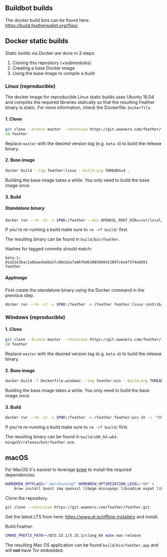 ## Buildbot builds

The docker build bins can be found here: https://build.featherwallet.org/files/

## Docker static builds

Static builds via Docker are done in 3 steps:

1. Cloning this repository (+submodules)
2. Creating a base Docker image
3. Using the base image to compile a build

### Linux (reproducible)

The docker image for reproducible Linux static builds uses Ubuntu 16.04 and compiles the required libraries statically 
so that the resulting Feather binary is static. For more information, check the Dockerfile: `Dockerfile`.

#### 1. Clone

```bash
git clone --branch master --recursive https://git.wownero.com/feather/feather.git
cd feather
```

Replace `master` with the desired version tag (e.g. `beta-4`) to build the release binary.

#### 2. Base image

```bash
docker build --tag feather:linux --build-arg THREADS=4 .
```

Building the base image takes a while. You only need to build the base image once.

#### 3. Build

##### Standalone binary

```bash
docker run --rm -it -v $PWD:/feather --env OPENSSL_ROOT_DIR=/usr/local/openssl/ -w /feather feather:linux sh -c 'TOR_BIN="/usr/local/tor/bin/tor" make release-static -j4'
```

If you're re-running a build make sure to `rm -rf build/` first.

The resulting binary can be found in `build/bin/feather`.

Hashes for tagged commits should match:

```
beta-1: d1a52e3bac1abbae4adda1fc88cb2a7a06fbd61085868421897c6a4f3f4eb091  feather
```

##### AppImage

First create the standalone binary using the Docker command in the previous step.

```bash
docker run --rm -it -v $PWD:/feather -w /feather feather:linux contrib/build-appimage.sh
```

### Windows (reproducible)

#### 1. Clone

```bash
git clone --branch master --recursive https://git.wownero.com/feather/feather.git
cd feather
```

Replace `master` with the desired version tag (e.g. `beta-4`) to build the release binary.

#### 2. Base image


```bash
docker build -f Dockerfile.windows --tag feather:win --build-arg THREADS=4 .
```

Building the base image takes a while. You only need to build the base image once.

#### 3. Build

```bash
docker run --rm -it -v $PWD:/feather -w /feather feather:win sh -c 'TOR_BIN="/usr/local/tor/bin/tor.exe" make depends root=/depends target=x86_64-w64-mingw32 tag=win-x64 -j4'
```

If you're re-running a build make sure to `rm -rf build/` first.

The resulting binary can be found in `build/x86_64-w64-mingw32/release/bin/feather.exe`.

## macOS

For MacOS it's easiest to leverage [brew](https://brew.sh) to install the required dependencies. 

```bash
HOMEBREW_OPTFLAGS="-march=core2" HOMEBREW_OPTIMIZATION_LEVEL="O0" \
    brew install boost zmq openssl libpgm miniupnpc libsodium expat libunwind-headers protobuf libgcrypt qrencode ccache cmake pkgconfig git
```

Clone the repository.

```bash
git clone --recursive https://git.wownero.com/feather/feather.git
``` 

Get the latest LTS from here: https://www.qt.io/offline-installers and install.

Build Feather.

```bash
CMAKE_PREFIX_PATH=~/Qt5.15.1/5.15.1/clang_64 make mac-release
```

The resulting Mac OS application can be found `build/bin/feather.app` and will **not** have Tor embedded.
